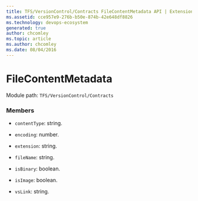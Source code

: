```yaml
---
title: TFS/VersionControl/Contracts FileContentMetadata API | Extensions for Azure DevOps Services
ms.assetid: cce957e9-276b-b50e-874b-42e648df8826
ms.technology: devops-ecosystem
generated: true
author: chcomley
ms.topic: article
ms.author: chcomley
ms.date: 08/04/2016
---
```


# FileContentMetadata

Module path: `TFS/VersionControl/Contracts`


### Members

* `contentType`: string. 

* `encoding`: number. 

* `extension`: string. 

* `fileName`: string. 

* `isBinary`: boolean. 

* `isImage`: boolean. 

* `vsLink`: string. 

